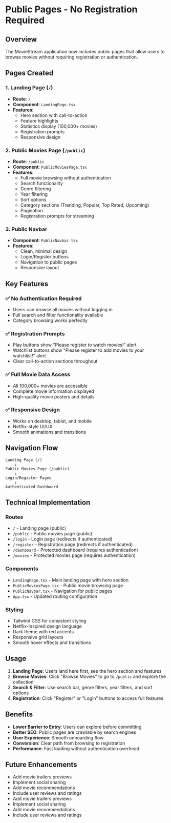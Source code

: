 # Public Pages - No Registration Required

## Overview
The MovieStream application now includes public pages that allow users to browse movies without requiring registration or authentication.

## Pages Created

### 1. Landing Page (`/`)
- **Route**: `/`
- **Component**: `LandingPage.tsx`
- **Features**:
  - Hero section with call-to-action
  - Feature highlights
  - Statistics display (100,000+ movies)
  - Registration prompts
  - Responsive design

### 2. Public Movies Page (`/public`)
- **Route**: `/public`
- **Component**: `PublicMoviesPage.tsx`
- **Features**:
  - Full movie browsing without authentication
  - Search functionality
  - Genre filtering
  - Year filtering
  - Sort options
  - Category sections (Trending, Popular, Top Rated, Upcoming)
  - Pagination
  - Registration prompts for streaming

### 3. Public Navbar
- **Component**: `PublicNavbar.tsx`
- **Features**:
  - Clean, minimal design
  - Login/Register buttons
  - Navigation to public pages
  - Responsive layout

## Key Features

### ✅ **No Authentication Required**
- Users can browse all movies without logging in
- Full search and filter functionality available
- Category browsing works perfectly

### ✅ **Registration Prompts**
- Play buttons show "Please register to watch movies!" alert
- Watchlist buttons show "Please register to add movies to your watchlist!" alert
- Clear call-to-action sections throughout

### ✅ **Full Movie Data Access**
- All 100,000+ movies are accessible
- Complete movie information displayed
- High-quality movie posters and details

### ✅ **Responsive Design**
- Works on desktop, tablet, and mobile
- Netflix-style UI/UX
- Smooth animations and transitions

## Navigation Flow

```
Landing Page (/) 
    ↓
Public Movies Page (/public)
    ↓
Login/Register Pages
    ↓
Authenticated Dashboard
```

## Technical Implementation

### Routes
- `/` - Landing page (public)
- `/public` - Public movies page (public)
- `/login` - Login page (redirects if authenticated)
- `/register` - Registration page (redirects if authenticated)
- `/dashboard` - Protected dashboard (requires authentication)
- `/movies` - Protected movies page (requires authentication)

### Components
- `LandingPage.tsx` - Main landing page with hero section
- `PublicMoviesPage.tsx` - Public movie browsing page
- `PublicNavbar.tsx` - Navigation for public pages
- `App.tsx` - Updated routing configuration

### Styling
- Tailwind CSS for consistent styling
- Netflix-inspired design language
- Dark theme with red accents
- Responsive grid layouts
- Smooth hover effects and transitions

## Usage

1. **Landing Page**: Users land here first, see the hero section and features
2. **Browse Movies**: Click "Browse Movies" to go to `/public` and explore the collection
3. **Search & Filter**: Use search bar, genre filters, year filters, and sort options
4. **Registration**: Click "Register" or "Login" buttons to access full features

## Benefits

- **Lower Barrier to Entry**: Users can explore before committing
- **Better SEO**: Public pages are crawlable by search engines
- **User Experience**: Smooth onboarding flow
- **Conversion**: Clear path from browsing to registration
- **Performance**: Fast loading without authentication overhead

## Future Enhancements

- Add movie trailers previews
- Implement social sharing
- Add movie recommendations
- Include user reviews and ratings
- Add movie trailers previews
- Implement social sharing
- Add movie recommendations
- Include user reviews and ratings
